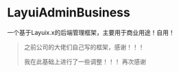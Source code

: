 # LayuiAdminBusiness
一个基于Layuix.x的后端管理框架，主要用于商业用途！自用！



>之前公司的大佬们自己写的框架，感谢！！！
>
> 
>
>我在此基础上进行了一些调整！！！ 再次感谢



